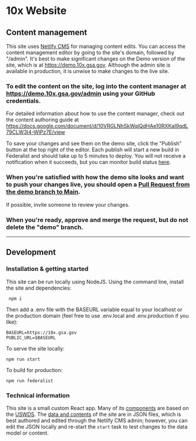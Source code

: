 # 10x Website

## Content management
This site uses [Netlify CMS](https://www.netlifycms.org/) for managing content edits. You can access the content management editor by going to the site's domain, followed by "/admin". It's best to make significant changes on the Demo version of the site, which is at <https://demo.10x.gsa.gov>. Although the admin site is available in production, it is unwise to make changes to the live site.

### To edit the content on the site, log into the content manager at <https://demo.10x.gsa.gov/admin> using your GitHub credentials.

For detailed information about how to use the content manager, check out the content authoring guide at <https://docs.google.com/document/d/10VRGLNhSkWqjQdHAe10RXKaI9qdL79CLW3I4-WlPz7E/view>

To save your changes and see them on the demo site, click the "Publish" button at the top right of the editor. Each publish will start a new build in Federalist and should take up to 5 minutes to deploy. You will not receive a notification when it succeeds, but you can monitor build status [here](https://federalistapp.18f.gov/sites/399/builds).

### When you're satisfied with how the demo site looks and want to push your changes live, you should open a [Pull Request from the demo branch to Main](https://github.com/GSA/10x/compare/main...demo).

If possible, invite someone to review your changes.

### When you're ready, approve and merge the request, but do not delete the "demo" branch.

---

## Development

### Installation & getting started
This site can be run locally using NodeJS. Using the command line, install the site and dependencies:

``` npm i```

Then add a .env file with the BASEURL variable equal to your localhost or the production domain (feel free to use .env.local and .env.production if you like):

```
BASEURL=https://10x.gsa.gov
PUBLIC_URL=$BASEURL
```


To serve the site locally:

```npm run start```

To build for production:

```npm run federalist```

### Technical information

This site is a small custom React app. Many of its [components](./src/components) are based on the [USWDS](https://designsystem.digital.gov/). The [data and contents](./cms) of the site are in JSON files, which is best authored and edited through the Netlify CMS admin; however, you can edit the JSON locally and re-start the `start` task to test changes to the data model or content.
